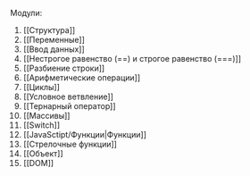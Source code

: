 Модули:
1. [[Структура]]
2. [[Переменные]]
3. [[Ввод данных]]
4. [[Нестрогое равенство (==) и строгое равенство (===)]]
5. [[Разбиение строки]]
6. [[Арифметические операции]]
7. [[Циклы]]
8. [[Условное ветвление]]
9. [[Тернарный оператор]]
10. [[Массивы]]
11. [[Switch]]
12. [[JavaSctipt/Функции|Функции]]
13. [[Стрелочные функции]]
14. [[Объект]]
15. [[DOM]]